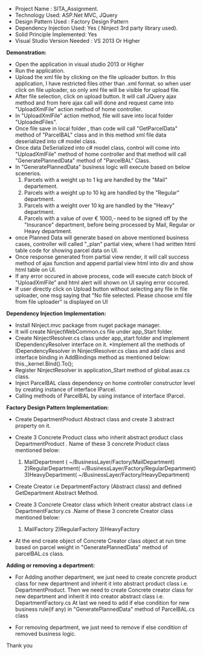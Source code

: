  * Project Name : SITA_Assignment.
 * Technology Used: ASP.Net MVC, JQuery
 * Design Pattern Used : Factory Design Pattern
 * Dependency Injection Used: Yes ( Ninject 3rd party library used).
 * Solid Principle Implemented: Yes
 * Visual Studio Version Needed : VS 2013 Or Higher
 
<b> Demonstration:</b>
 
 * Open the application in visual studio 2013 or Higher
 * Run the application.
 * Upload the xml file by clicking on the file uploader button. In this application, I have restricted files other than .xml format. so when user click on file uploader, so only xml file will be visible for upload file.
 * After file selection, click on upload button. It will call JQuery ajax method and from here ajax call will done and request came into "UploadXmlFile" action method of home controller.
 * In "UploadXmlFile" action method, file will save into local folder "UploadedFiles".
 * Once file save in local folder , than code will call "GetParcelData" method of "ParcelBAL" class and in this method xml file data deserialized into c# model class.
 * Once data DeSerialized into c# model class, control will come into "UploadXmlFile" method of home controller and that method will call "GeneratePlannedData" method of "ParcelBAL" Class.
 * In "GeneratePlannedData" business logic will execute based on below scenerios.
	1) Parcels with a weight up to 1 kg are handled by the "Mail" departement.
	2) Parcels with a weight up to 10 kg are handled by the "Regular" department.
	3) Parcels with a weight over 10 kg are handled by the "Heavy" department.
	4) Parcels with a value of over € 1000,- need to be signed off by the "Insurance" department, before being processed by Mail, Regular or Heavy department.
 * once Planned Data will generate based on above mentioned business cases, controller will called "_plan" partial view, where I had written html table code for showing parcel data on UI.
 * Once response generated from partial view render, it will call success method of ajax function and append partial view html into div and show html table on UI.
 * If any error occured in above process, code will execute catch block of "UploadXmlFile" and html alert will shown on UI saying error occured.
 * If user directly click on Upload button without selecting any file in file uploader, one msg saying that "No file selected. Please choose xml file from file uploader" is displayed on UI
 
 <b>Dependency Injection Implementation:</b>
 
 * Install NInject.mvc package from nuget package manager.
 * It will create NinjectWebCommon.cs file under app_Start folder.
 * Create NinjectResolver.cs class under app_start folder and implement IDependencyResolver interface on it.
 *Implement all the methods of IDependencyResolver in NinjectResolver.cs class and add class and interface binding in AddBindings method as mentioned below:
	this._kernel.Bind<IParcel>().To<ParcelBAL>();
 * Register NinjectResolver in application_Start method of global.asax.cs class.
 * Inject ParcelBAL class dependency on home controller constructor level by creating instance of interface IParcel.
 * Calling methods of ParcelBAL by using instance of interface IParcel.
 
 <b>Factory Design Pattern Implementation:</b>
 
 * Create DepartmentProduct Abstract class and create 3 abstract property on it.
 * Create 3 Concrete Product class who inherit abstract product class DepartmentProduct . Name of these 3 concrete Product class mentioned below:
	1) MailDepartment ( ~/BusinessLayer/Factory/MailDepartment)
	2)RegularDepartment( ~/BusinessLayer/Factory/RegularDepartment)
	3)HeavyDepartment( ~/BusinessLayer/Factory/HeavyDepartment)
 * Create Creator i.e DepartmentFactory (Abstract class) and defined GetDepartment Abstract Method.
 * Create 3 Concrete Creator class which Inherit creator abstract class i.e DepartmentFactory.cs .Name of these 3 concrete Creator class mentioned below:
	1) MailFactory
	2)RegularFactory
	3)HeavyFactory
	
 * At the end create object of Concrete Creator  class object at run time based on parcel weight in "GeneratePlannedData" method of parcelBAL.cs class.
 
 <b>Adding or removing a department:</b>
 
 * For Adding another department, we just need to create concrete product class for new department and inherit it into abstract product class i.e. DepartmentProduct.
 Then we need to create Concrete creator class for new department and inherit it into creator abstract class i.e. DepartmentFactory.cs
 At last we need to add if else condition for new business rule(if any) in "GeneratePlannedData" method of ParcelBAL.cs class
 
 * For removing department, we just need to remove if else condition of removed business logic.
 
 
 Thank you 
 
